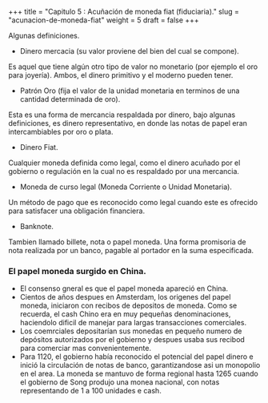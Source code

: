 +++
title = "Capitulo 5 : Acuñación de moneda fiat (fiduciaria)."
slug = "acunacion-de-moneda-fiat"
weight = 5
draft = false
+++

Algunas definiciones.

- Dinero mercacia (su valor proviene del bien del cual se compone).

Es aquel que tiene algún otro tipo de valor no monetario (por ejemplo el oro para joyería). Ambos, el dinero primitivo y el moderno pueden tener.

- Patrón Oro (fija el valor de la unidad monetaria en terminos de una cantidad determinada de oro).

Esta es una forma de mercancia respaldada por dinero, bajo algunas definiciones, es dinero representativo, en donde las notas de papel eran intercambiables por oro o plata.

- Dinero Fiat.

Cualquier moneda definida como legal, como el dinero acuñado por el gobierno o regulación en la cual no es respaldado por una mercancia.

- Moneda de curso legal (Moneda Corriente o Unidad Monetaria).

Un método de pago que es reconocido como legal cuando este es ofrecido para satisfacer una obligación financiera.

- Banknote.

Tambien llamado billete, nota o papel moneda. Una forma promisoria de nota realizada por un banco, pagable al portador en la suma especificada.

### El papel moneda surgido en China.

- El consenso gneral es que el papel moneda apareció en China.
- Cientos de años despues en Amsterdam, los origenes del papel moneda, iniciaron con recibos de depositos de moneda. Como se recuerda, el cash Chino era en muy pequeñas denominaciones, haciendolo dificil de manejar para largas transacciones comerciales.
- Los coemrciales depositarían sus monedas en pequeño numero de depósitos autorizados por el gobierno y despues usaba sus recibod para comerciar mas convenientemente.
- Para 1120, el gobierno había reconocido el potencial del papel dinero e inició la circulación de notas de banco, garantizandose asi un monopolio en el area. La moneda se mantuvo de forma regional hasta 1265 cuando el gobierno de Song produjo una monea nacional, con notas representando de 1 a 100 unidades e cash.
